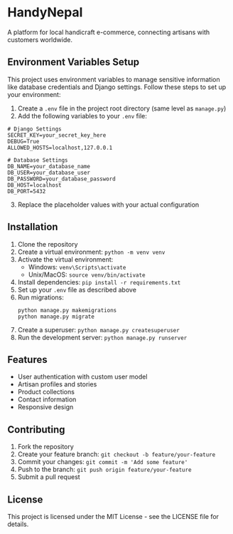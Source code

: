 # HandyNepal

A platform for local handicraft e-commerce, connecting artisans with customers worldwide.

## Environment Variables Setup

This project uses environment variables to manage sensitive information like database credentials and Django settings. Follow these steps to set up your environment:

1. Create a `.env` file in the project root directory (same level as `manage.py`)
2. Add the following variables to your `.env` file:

```
# Django Settings
SECRET_KEY=your_secret_key_here
DEBUG=True
ALLOWED_HOSTS=localhost,127.0.0.1

# Database Settings
DB_NAME=your_database_name
DB_USER=your_database_user
DB_PASSWORD=your_database_password
DB_HOST=localhost
DB_PORT=5432
```

3. Replace the placeholder values with your actual configuration

## Installation

1. Clone the repository
2. Create a virtual environment: `python -m venv venv`
3. Activate the virtual environment:
   - Windows: `venv\Scripts\activate`
   - Unix/MacOS: `source venv/bin/activate`
4. Install dependencies: `pip install -r requirements.txt`
5. Set up your `.env` file as described above
6. Run migrations:
   ```
   python manage.py makemigrations
   python manage.py migrate
   ```
7. Create a superuser: `python manage.py createsuperuser`
8. Run the development server: `python manage.py runserver`

## Features

- User authentication with custom user model
- Artisan profiles and stories
- Product collections
- Contact information
- Responsive design

## Contributing

1. Fork the repository
2. Create your feature branch: `git checkout -b feature/your-feature`
3. Commit your changes: `git commit -m 'Add some feature'`
4. Push to the branch: `git push origin feature/your-feature`
5. Submit a pull request

## License

This project is licensed under the MIT License - see the LICENSE file for details.
